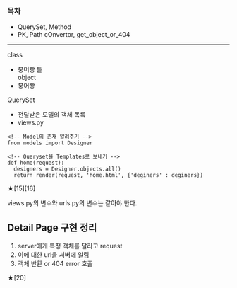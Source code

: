 ### 목차   
- QuerySet, Method   
- PK, Path cOnvertor, get_object_or_404   

- - - 

class   
- 붕어빵 틀   
object   
- 붕어빵   

QuerySet   
- 전달받은 모델의 객체 목록   
- views.py
```
<!-- Model의 존재 알려주기 --> 
from models import Designer

<!-- Queryset을 Templates로 보내기 -->
def home(request):
  designers = Designer.objects.all()
  return render(request, 'home.html', {'deginers' : deginers})
```

★[15][16]

views.py의 변수와 urls.py의 변수는 같아야 한다.

## Detail Page 구현 정리   
1. server에게 특정 객체를 달라고 request
2. 이에 대한 url을 서버에 알림
3. 객체 반환 or 404 error 호출

★[20]
